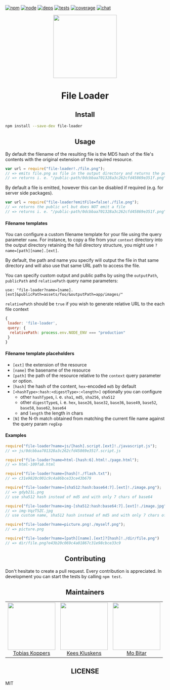 [![npm][npm]][npm-url]
[![node][node]][node-url]
[![deps][deps]][deps-url]
[![tests][tests]][tests-url]
[![coverage][cover]][cover-url]
[![chat][chat]][chat-url]

<div align="center">
  <a href="https://github.com/webpack/webpack">
    <img width="200" height="200"
      src="https://webpack.js.org/assets/icon-square-big.svg">
  </a>
  <h1>File Loader</h1>
</div>

<h2 align="center">Install</h2>

```bash
npm install --save-dev file-loader
```

<h2 align="center">Usage</h2>

By default the filename of the resulting file is the MD5 hash of the file's contents
with the original extension of the required resource.

``` javascript
var url = require("file-loader!./file.png");
// => emits file.png as file in the output directory and returns the public url
// => returns i. e. "/public-path/0dcbbaa701328a3c262cfd45869e351f.png"
```

By default a file is emitted, however this can be disabled if required (e.g. for server
side packages).

``` javascript
var url = require("file-loader?emitFile=false!./file.png");
// => returns the public url but does NOT emit a file
// => returns i. e. "/public-path/0dcbbaa701328a3c262cfd45869e351f.png"
```

#### Filename templates

You can configure a custom filename template for your file using the query parameter `name`. For instance, to copy a file from your `context` directory into the output directory retaining the full directory structure, you might use `?name=[path][name].[ext]`.

By default, the path and name you specify will output the file in that same directory and will also use that same URL path to access the file.

You can specify custom output and public paths by using the `outputPath`, `publicPath` and `relativePath` query name parameters:

```
use: "file-loader?name=[name].[ext]&publicPath=assets/foo/&outputPath=app/images/"
```

`relativePath` should be `true` if you wish to generate relative URL to the each file context
```javascript
{
 loader: 'file-loader',
 query: {
  relativePath: process.env.NODE_ENV === "production"
 }
}
```

#### Filename template placeholders

* `[ext]` the extension of the resource
* `[name]` the basename of the resource
* `[path]` the path of the resource relative to the `context` query parameter or option.
* `[hash]` the hash of the content, `hex`-encoded `md5` by default
* `[<hashType>:hash:<digestType>:<length>]` optionally you can configure
  * other `hashType`s, i. e. `sha1`, `md5`, `sha256`, `sha512`
  * other `digestType`s, i. e. `hex`, `base26`, `base32`, `base36`, `base49`, `base52`, `base58`, `base62`, `base64`
  * and `length` the length in chars
* `[N]` the N-th match obtained from matching the current file name against the query param `regExp`

#### Examples

``` javascript
require("file-loader?name=js/[hash].script.[ext]!./javascript.js");
// => js/0dcbbaa701328a3c262cfd45869e351f.script.js

require("file-loader?name=html-[hash:6].html!./page.html");
// => html-109fa8.html

require("file-loader?name=[hash]!./flash.txt");
// => c31e9820c001c9c4a86bce33ce43b679

require("file-loader?name=[sha512:hash:base64:7].[ext]!./image.png");
// => gdyb21L.png
// use sha512 hash instead of md5 and with only 7 chars of base64

require("file-loader?name=img-[sha512:hash:base64:7].[ext]!./image.jpg");
// => img-VqzT5ZC.jpg
// use custom name, sha512 hash instead of md5 and with only 7 chars of base64

require("file-loader?name=picture.png!./myself.png");
// => picture.png

require("file-loader?name=[path][name].[ext]?[hash]!./dir/file.png")
// => dir/file.png?e43b20c069c4a01867c31e98cbce33c9
```

<h2 align="center">Contributing</h2>

Don't hesitate to create a pull request. Every contribution is appreciated. In development you can start the tests by calling `npm test`.

<h2 align="center">Maintainers</h2>

<table>
  <tbody>
    <tr>
      <td align="center">
        <img width="150" height="150"
        src="https://avatars.githubusercontent.com/sokra?v=3">
        <br />
        <a href="https://github.com/">Tobias Koppers</a>
      </td>
      <td align="center">
        <img width="150" height="150"
        src="https://avatars.githubusercontent.com/SpaceK33z?v=3">
        <br />
        <a href="https://github.com/">Kees Kluskens</a>
      </td>
      <td align="center">
        <img width="150" height="150"
        src="https://avatars.githubusercontent.com/mobitar?v=3">
        <br />
        <a href="https://github.com/">Mo Bitar</a>
      </td>
    </tr>
  </tbody>
</table>


<h2 align="center">LICENSE</h2>

MIT

[npm]: https://img.shields.io/npm/v/file-loader.svg
[npm-url]: https://npmjs.com/package/file-loader

[node]: https://img.shields.io/node/v/file-loader.svg
[node-url]: https://nodejs.org

[deps]: https://david-dm.org/webpack-contrib/file-loader.svg
[deps-url]: https://david-dm.org/webpack-contrib/file-loader

[tests]: http://img.shields.io/travis/webpack-contrib/file-loader.svg
[tests-url]: https://travis-ci.org/webpack-contrib/file-loader

[cover]: https://coveralls.io/repos/github/webpack-contrib/file-loader/badge.svg
[cover-url]: https://coveralls.io/github/webpack-contrib/file-loader

[chat]: https://badges.gitter.im/webpack/webpack.svg
[chat-url]: https://gitter.im/webpack/webpack
